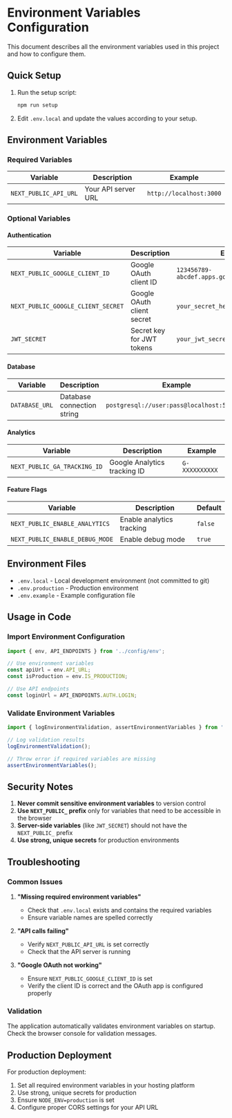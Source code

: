# Environment Variables Configuration

This document describes all the environment variables used in this project and how to configure them.

## Quick Setup

1. Run the setup script:
   ```bash
   npm run setup
   ```

2. Edit `.env.local` and update the values according to your setup.

## Environment Variables

### Required Variables

| Variable | Description | Example |
|----------|-------------|---------|
| `NEXT_PUBLIC_API_URL` | Your API server URL | `http://localhost:3000` |

### Optional Variables

#### Authentication
| Variable | Description | Example |
|----------|-------------|---------|
| `NEXT_PUBLIC_GOOGLE_CLIENT_ID` | Google OAuth client ID | `123456789-abcdef.apps.googleusercontent.com` |
| `NEXT_PUBLIC_GOOGLE_CLIENT_SECRET` | Google OAuth client secret | `your_secret_here` |
| `JWT_SECRET` | Secret key for JWT tokens | `your_jwt_secret_here` |

#### Database
| Variable | Description | Example |
|----------|-------------|---------|
| `DATABASE_URL` | Database connection string | `postgresql://user:pass@localhost:5432/db` |

#### Analytics
| Variable | Description | Example |
|----------|-------------|---------|
| `NEXT_PUBLIC_GA_TRACKING_ID` | Google Analytics tracking ID | `G-XXXXXXXXXX` |

#### Feature Flags
| Variable | Description | Default |
|----------|-------------|---------|
| `NEXT_PUBLIC_ENABLE_ANALYTICS` | Enable analytics tracking | `false` |
| `NEXT_PUBLIC_ENABLE_DEBUG_MODE` | Enable debug mode | `true` |

## Environment Files

- `.env.local` - Local development environment (not committed to git)
- `.env.production` - Production environment
- `.env.example` - Example configuration file

## Usage in Code

### Import Environment Configuration

```typescript
import { env, API_ENDPOINTS } from '../config/env';

// Use environment variables
const apiUrl = env.API_URL;
const isProduction = env.IS_PRODUCTION;

// Use API endpoints
const loginUrl = API_ENDPOINTS.AUTH.LOGIN;
```

### Validate Environment Variables

```typescript
import { logEnvironmentValidation, assertEnvironmentVariables } from '../utils/envValidator';

// Log validation results
logEnvironmentValidation();

// Throw error if required variables are missing
assertEnvironmentVariables();
```

## Security Notes

1. **Never commit sensitive environment variables** to version control
2. **Use `NEXT_PUBLIC_` prefix** only for variables that need to be accessible in the browser
3. **Server-side variables** (like `JWT_SECRET`) should not have the `NEXT_PUBLIC_` prefix
4. **Use strong, unique secrets** for production environments

## Troubleshooting

### Common Issues

1. **"Missing required environment variables"**
   - Check that `.env.local` exists and contains the required variables
   - Ensure variable names are spelled correctly

2. **"API calls failing"**
   - Verify `NEXT_PUBLIC_API_URL` is set correctly
   - Check that the API server is running

3. **"Google OAuth not working"**
   - Ensure `NEXT_PUBLIC_GOOGLE_CLIENT_ID` is set
   - Verify the client ID is correct and the OAuth app is configured properly

### Validation

The application automatically validates environment variables on startup. Check the browser console for validation messages.

## Production Deployment

For production deployment:

1. Set all required environment variables in your hosting platform
2. Use strong, unique secrets for production
3. Ensure `NODE_ENV=production` is set
4. Configure proper CORS settings for your API URL 
